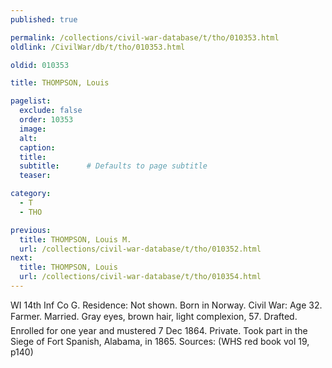 ```yaml
---
published: true

permalink: /collections/civil-war-database/t/tho/010353.html
oldlink: /CivilWar/db/t/tho/010353.html

oldid: 010353

title: THOMPSON, Louis

pagelist:
  exclude: false
  order: 10353
  image: 
  alt:
  caption:
  title:
  subtitle:      # Defaults to page subtitle
  teaser:

category: 
  - T 
  - THO

previous:
  title: THOMPSON, Louis M.
  url: /collections/civil-war-database/t/tho/010352.html  
next:
  title: THOMPSON, Louis
  url: /collections/civil-war-database/t/tho/010354.html   
---
```

WI 14th Inf Co G. Residence: Not shown. Born in Norway. Civil War: Age 32. Farmer. Married. Gray eyes, brown hair, light complexion, 5&#146;7&#148;. Drafted. Enrolled for one year and mustered 7 Dec 1864. Private. Took part in the Siege of Fort Spanish, Alabama, in 1865. Sources: (WHS red book vol 19, p140)
